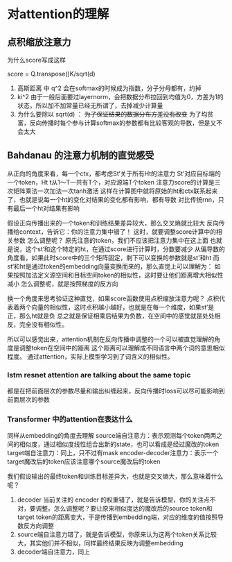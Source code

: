 # 对attention的理解

## 点积缩放注意力

为什么score写成这样

score = Q.transpose()K/sqrt(d)

1. 高斯距离 中 q^2 会在softmax的时候成为指数，分子分母都有，约掉
2. ki^2 由于一般后面要过layernorm，会把数据分布拉回到均值为0，方差为1的状态，所以加不加常量已经无所谓了，去掉减少计算量
3. 为什么要除以 sqrt(d) ： ~~为了保证结果的数据分布方差没有改变~~ 为了均贫富，反向传播时每个参与计算softmax的参数都有比较客观的导数，但是又不会太大

## Bahdanau 的注意力机制的直觉感受

从正向的角度来看，每一个ctx，都考虑St‘关于所有Ht的注意力
St’对应目标端的一个token，Ht t从1～T一共有T个，对应源端T个token
注意力score的计算是三次矩阵乘法一次加法一次tanh激活
这样在计算图中就将原始的ht和ctx联系起来了，也就是说每一个ht的变化对结果的变化都有影响，都有导数
对比传统rnn，只有最后一个ht对结果有影响

假设正向传播出来的一个token和训练结果差异较大，那么交叉熵就比较大
反向传播给context，告诉它：你的注意力集中错了！
这时，就要调整score计算中的相关参数
怎么调整呢？
原先注意的token，我们不应该把注意力集中在这上面
也就是说，这个st‘和这个特定的ht，在通过score进行计算时，分数要减少
从偏导数的角度看，如果此时score中的三个矩阵固定，剩下可以变换的参数就是st’和ht
而st‘和ht是通过token的embedding向量变换而来的，那么直觉上可以理解为：
如果按照加法定义源空间和目标空间token的相似性，这时要让他们距离增大相似性减小
怎么调整呢，就是按照梯度的反方向

换一个角度来思考验证这种直觉，如果score函数使用点积缩放注意力呢？
点积代表着两个向量的相似性，这时点积越小越好，也就是在每一个维度，如果st’是正，那么ht就是负
总之就是保证相乘后结果为负数，在空间中的感觉就是处处相反，完全没有相似性。

所以可以感觉出来，attention机制在反向传播中调整的一个可以被直觉理解的角度是调整token在空间中的距离
这个距离可以理解成不同语言中两个词的意思相似程度。
通过attention，实际上模型学习到了词含义的相似性。

### lstm resnet attention are talking about the same topic

都是在把前面层次的参数尽量和输出纠缠起来，反向传播时loss可以尽可能影响到前面层次的参数

### Transformer 中的attention在表达什么

同样从embedding的角度去理解
source端自注意力：表示观测每个token两两之间的相似度，通过相似度线性组合出新的state，也可以看成是经过魔改的token
target端自注意力：同上，只不过有mask
encoder-decoder注意力：表示一个target魔改后的token应该注意哪个source魔改后的token

我们假设输出的最终token和训练目标差异大，也就是交叉熵大，那么意味着什么呢？

1. decoder 当前关注的 encoder 的权重错了，就是告诉模型，你的关注点不对，要调整。怎么调整呢？要让原来相似度达的魔改后的source token和target token的距离变大，于是传播到embedding端，对应的维度的值按照导数反方向调整
2. source端自注意力错了，就是告诉模型，你原来认为这两个token关系比较大，其实他们并不相似，同样最终结果反映为调整embedding
3. decoder端自注意力，同上